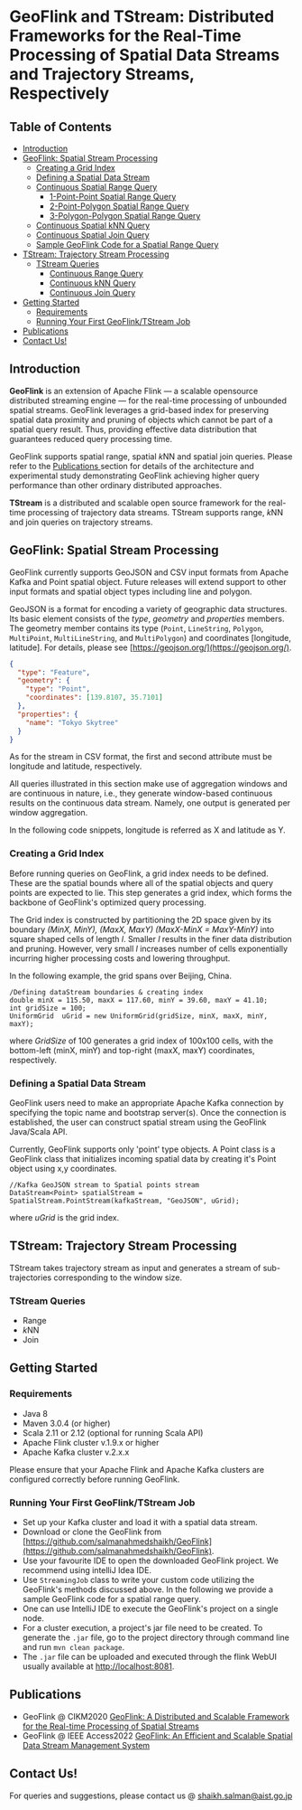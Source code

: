 # GeoFlink and TStream: Distributed Frameworks for the Real-Time Processing of Spatial Data Streams and Trajectory Streams, Respectively

## Table of Contents

- [Introduction](#introduction)
- [GeoFlink: Spatial Stream Processing](#geoFlinkStreamProcessing)
  * [Creating a Grid Index](#creating-a-grid-index)
  * [Defining a Spatial Data Stream](#defining-a-spatial-data-stream)
  * [Continuous Spatial Range Query](#continuous-spatial-range-query)
    + [1-Point-Point Spatial Range Query](#1-point-point-spatial-range-query)
    + [2-Point-Polygon Spatial Range Query](#2-point-polygon-spatial-range-query)
    + [3-Polygon-Polygon Spatial Range Query](#3-polygon-polygon-spatial-range-query)
  * [Continuous Spatial kNN Query](#continuous-spatial-knn-query)
  * [Continuous Spatial Join Query](#continuous-spatial-join-query)
  * [Sample GeoFlink Code for a Spatial Range Query](#sample-geoflink-code-for-a-spatial-range-query)
- [TStream: Trajectory Stream Processing](#tStreamProcessing)
  * [TStream Queries](#tstream-queries)
    + [Continuous Range Query](#continuous-range-query)
    + [Continuous kNN Query](#continuous-knn-query)
    + [Continuous Join Query](#continuous-join-query)
- [Getting Started](#getting-started)
  * [Requirements](#requirements)
  * [Running Your First GeoFlink/TStream Job](#firstJob)
- [Publications](#publications)
- [Contact Us!](#contact)



## Introduction
<a name="intro"></a>
**GeoFlink** is an extension of Apache Flink — a scalable opensource distributed streaming engine — for the real-time processing of unbounded spatial streams. GeoFlink leverages a grid-based index for preserving spatial data proximity and pruning of objects which cannot be part of a spatial query result. Thus, providing effective data distribution that guarantees reduced query processing time.

GeoFlink supports spatial range, spatial *k*NN and spatial join queries. Please refer to the [ Publications ](#publications) section for details of the architecture and experimental study demonstrating GeoFlink achieving higher query performance than other ordinary distributed approaches.

**TStream** is a distributed and scalable open source framework for the real-time processing of trajectory data streams. TStream supports range, *k*NN and join queries on trajectory streams.

<a name="geoFlinkStreamProcessing"></a>
## GeoFlink: Spatial Stream Processing

GeoFlink currently supports GeoJSON and CSV input formats from Apache Kafka and Point spatial object. Future releases will extend support to other input formats and spatial object types including line and polygon.

GeoJSON is a format for encoding a variety of geographic data structures. Its basic element consists of the *type*, *geometry* and *properties* members. The geometry member contains its type (`Point`, `LineString`, `Polygon`, `MultiPoint`, `MultiLineString`, and `MultiPolygon`) and coordinates [longitude, latitude]. For details, please see [https://geojson.org/](https://geojson.org/).


```json
{
  "type": "Feature",
  "geometry": {
    "type": "Point",
    "coordinates": [139.8107, 35.7101]
  },
  "properties": {
    "name": "Tokyo Skytree"
  }
}
```

As for the stream in CSV format, the first and second attribute must be longitude and latitude, respectively.

All queries illustrated in this section make use of aggregation windows and are continuous in nature, i.e., they generate window-based continuous results on the continuous data stream. Namely, one output is generated per window aggregation.

In the following code snippets, longitude is referred as X and latitude as Y. 

<a name="gridIndex"></a>
### Creating a Grid Index
Before running queries on GeoFlink, a grid index needs to be defined. These are the spatial bounds where all of the spatial objects and query points are expected to lie.  This step generates a grid index, which forms the backbone of GeoFlink's optimized query processing. 

The Grid index is constructed by partitioning the 2D space given by its boundary *(MinX, MinY), (MaxX, MaxY)*  *(MaxX-MinX = MaxY-MinY)* into square shaped cells of length *l*. Smaller *l* results in the finer data distribution and pruning. However, very small *l* increases number of cells exponentially incurring higher processing costs and lowering throughput. 

In the following example, the grid spans over Beijing, China. 
```
/Defining dataStream boundaries & creating index
double minX = 115.50, maxX = 117.60, minY = 39.60, maxY = 41.10;
int gridSize = 100;
UniformGrid  uGrid = new UniformGrid(gridSize, minX, maxX, minY, maxY);
```
where *GridSize* of 100 generates a grid index of 100x100 cells, with the bottom-left (minX, minY) and top-right (maxX, maxY) coordinates, respectively.

<a name="defineSpatialStream"></a>
### Defining a Spatial Data Stream
GeoFlink users need to make an appropriate Apache Kafka connection by specifying the topic name and bootstrap server(s). Once the connection is established, the user can construct spatial stream using the GeoFlink Java/Scala API. 

Currently, GeoFlink supports only 'point' type objects. A Point class is a GeoFlink class that initializes incoming spatial data by creating it's Point object using x,y coordinates.
```
//Kafka GeoJSON stream to Spatial points stream
DataStream<Point> spatialStream = SpatialStream.PointStream(kafkaStream, "GeoJSON", uGrid);
```
where *uGrid* is the grid index.


<a name="tStreamProcessing"></a>
## TStream: Trajectory Stream Processing
TStream takes trajectory stream as input and generates a stream of sub-trajectories corresponding to the window size.

<a name="tStreamQueries"></a>
### TStream Queries
- Range
- *k*NN
- Join


<a name="gettingStarted"></a>
## Getting Started
<a name="requirements"></a>
 ### Requirements
 - Java 8
 - Maven 3.0.4 (or higher)
- Scala 2.11 or 2.12 (optional for running Scala API)
- Apache Flink cluster v.1.9.x or higher
- Apache Kafka cluster  v.2.x.x

Please ensure that your Apache Flink and Apache Kafka clusters are configured correctly before running GeoFlink. 

<a name="firstJob"></a>
### Running Your First GeoFlink/TStream Job
- Set up your Kafka cluster and load it with a spatial data stream.
- Download or clone the GeoFlink from [https://github.com/salmanahmedshaikh/GeoFlink](https://github.com/salmanahmedshaikh/GeoFlink).
- Use your favourite IDE to open the downloaded GeoFlink project. We recommend using intelliJ Idea IDE.
- Use ``` StreamingJob ``` class to write your custom code utilizing the GeoFlink's methods discussed above. In the following we provide a sample GeoFlink code for a spatial range query.
- One can use IntelliJ IDE to execute the GeoFlink's project on a single node.
- For a cluster execution, a project's jar file need to be created. To generate the ```.jar``` file, go to the project directory through command line and run ```mvn clean package```.
- The ```.jar``` file can be uploaded and executed through the flink WebUI usually available at [http://localhost:8081](http://localhost:8081/).  

<a name="publications"></a>
## Publications

 - GeoFlink @ CIKM2020 [GeoFlink: A Distributed and Scalable Framework for the Real-time Processing of Spatial Streams](https://dl.acm.org/doi/10.1145/3340531.3412761) 
 - GeoFlink @ IEEE Access2022 [GeoFlink: An Efficient and Scalable Spatial Data Stream Management System](https://doi.org/10.1109/ACCESS.2022.3154063) 
 

<a name="contact"></a>
## Contact Us!
For queries and suggestions, please contact us @ shaikh.salman@aist.go.jp
